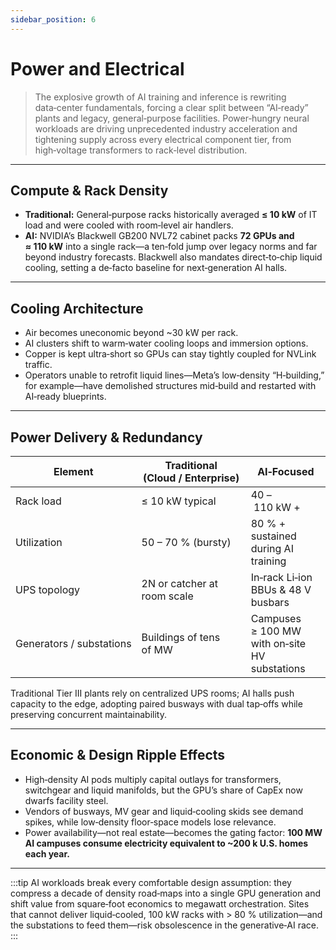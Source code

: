 ```yaml
---
sidebar_position: 6
---
```


# Power and Electrical

> The explosive growth of AI training and inference is rewriting data‑center fundamentals, forcing a clear split between “AI‑ready” plants and legacy, general‑purpose facilities. Power‑hungry neural workloads are driving unprecedented industry acceleration and tightening supply across every electrical component tier, from high‑voltage transformers to rack‑level distribution.

---

## Compute & Rack Density

- **Traditional:** General‑purpose racks historically averaged **≤ 10 kW** of IT load and were cooled with room‑level air handlers.
- **AI:** NVIDIA’s Blackwell GB200 NVL72 cabinet packs **72 GPUs and ≈ 110 kW** into a single rack—a ten‑fold jump over legacy norms and far beyond industry forecasts. Blackwell also mandates direct‑to‑chip liquid cooling, setting a de‑facto baseline for next‑generation AI halls.

---

## Cooling Architecture

- Air becomes uneconomic beyond ~30 kW per rack.
- AI clusters shift to warm‑water cooling loops and immersion options.
- Copper is kept ultra‑short so GPUs can stay tightly coupled for NVLink traffic.
- Operators unable to retrofit liquid lines—Meta’s low‑density “H‑building,” for example—have demolished structures mid‑build and restarted with AI‑ready blueprints.

---

## Power Delivery & Redundancy

| Element                | Traditional (Cloud / Enterprise) | AI‑Focused                                    |
|------------------------|-----------------------------------|-----------------------------------------------|
| Rack load              | ≤ 10 kW typical                   | 40 – 110 kW +                                 |
| Utilization            | 50 – 70 % (bursty)                | 80 % + sustained during AI training           |
| UPS topology           | 2N or catcher at room scale       | In‑rack Li‑ion BBUs & 48 V busbars            |
| Generators / substations | Buildings of tens of MW          | Campuses ≥ 100 MW with on‑site HV substations |

Traditional Tier III plants rely on centralized UPS rooms; AI halls push capacity to the edge, adopting paired busways with dual tap‑offs while preserving concurrent maintainability.

---

## Economic & Design Ripple Effects

- High‑density AI pods multiply capital outlays for transformers, switchgear and liquid manifolds, but the GPU’s share of CapEx now dwarfs facility steel.
- Vendors of busways, MV gear and liquid‑cooling skids see demand spikes, while low‑density floor‑space models lose relevance.
- Power availability—not real estate—becomes the gating factor: **100 MW AI campuses consume electricity equivalent to ~200 k U.S. homes each year.**

---

:::tip
AI workloads break every comfortable design assumption: they compress a decade of density road‑maps into a single GPU generation and shift value from square‑foot economics to megawatt orchestration. Sites that cannot deliver liquid‑cooled, 100 kW racks with > 80 % utilization—and the substations to feed them—risk obsolescence in the generative‑AI race.
:::
